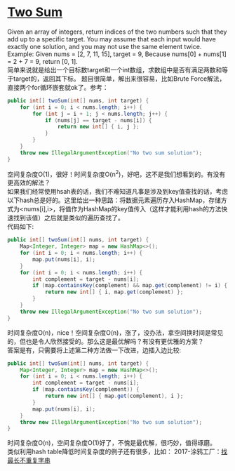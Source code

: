 # [Two Sum](https://leetcode.com/problems/two-sum/description/)

Given an array of integers, return indices of the two numbers such that they add up to a specific target.
You may assume that each input would have exactly one solution, and you may not use the same element twice.
Example:
Given nums = [2, 7, 11, 15], target = 9,
Because nums[0] + nums[1] = 2 + 7 = 9,
return [0, 1].
</br>简单来说就是给出一个目标数target和一个int数组，求数组中是否有满足两数和等于target的，返回其下标。
题目很简单，解出来很容易，比如Brute Force解法，直接两个for循环嵌套就ok了。参考：

```java
public int[] twoSum(int[] nums, int target) {
    for (int i = 0; i < nums.length; i++) {
        for (int j = i + 1; j < nums.length; j++) {
            if (nums[j] == target - nums[i]) {
                return new int[] { i, j };
            }
        }
    }
    throw new IllegalArgumentException("No two sum solution");
}
```

空间复杂度O(1)，很好！时间复杂度O(n<sup>2</sup>)，好吧，这不是我们想看到的。有没有更高效的解法？
<br>如果我们经常使用hsah表的话，我们不难知道凡事是涉及到key值查找的话，考虑以下hash总是好的。这里给出一种思路：将数据元素遍历存入HashMap，存储方式为&lt;nums[i],i>，将值作为HashMap的key值传入（这样才能利用hash的方法快速找到该值）之后就是类似的遍历查找了。
<br>
代码如下:

```java
public int[] twoSum(int[] nums, int target) {
    Map<Integer, Integer> map = new HashMap<>();
    for (int i = 0; i < nums.length; i++) {
        map.put(nums[i], i);
    }
    for (int i = 0; i < nums.length; i++) {
        int complement = target - nums[i];
        if (map.containsKey(complement) && map.get(complement) != i) {
            return new int[] { i, map.get(complement) };
        }
    }
    throw new IllegalArgumentException("No two sum solution");
}
```

时间复杂度O(n)，nice！空间复杂度O(n)，涨了，没办法，拿空间换时间是常见的，但也是令人欣然接受的。那么这是最优解吗？有没有更优雅的方案？
<br>答案是有，只需要将上述第二种方法做一下改进，边插入边比较:<br>

```java
public int[] twoSum(int[] nums, int target) {
    Map<Integer, Integer> map = new HashMap<>();
    for (int i = 0; i < nums.length; i++) {
        int complement = target - nums[i];
        if (map.containsKey(complement)) {
            return new int[] { map.get(complement), i };
        }
        map.put(nums[i], i);
    }
    throw new IllegalArgumentException("No two sum solution");
}
```

时间复杂度O(n)，空间复杂度O(1)好了，不愧是最优解，很巧妙，值得琢磨。
</br>类似利用hash table降低时间复杂度的例子还有很多，比如：
2017-涂鸦工厂：<a href="http://https://github.com/simifun/java-leetcode/tree/master/leetcode/note/002">找最长不重复字串</a>
